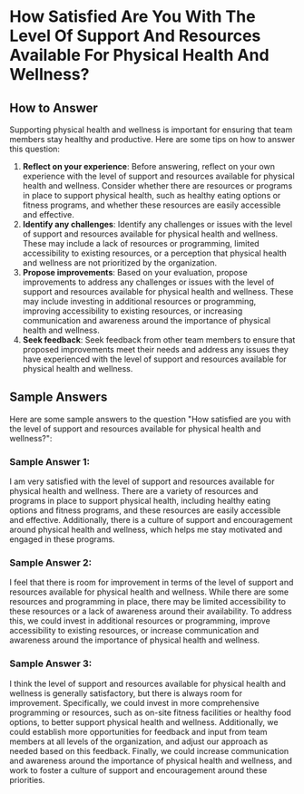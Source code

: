 How Satisfied Are You With The Level Of Support And Resources Available For Physical Health And Wellness?
================================================================================================================================

How to Answer
-------------

Supporting physical health and wellness is important for ensuring that team members stay healthy and productive. Here are some tips on how to answer this question:

1. **Reflect on your experience**: Before answering, reflect on your own experience with the level of support and resources available for physical health and wellness. Consider whether there are resources or programs in place to support physical health, such as healthy eating options or fitness programs, and whether these resources are easily accessible and effective.
2. **Identify any challenges**: Identify any challenges or issues with the level of support and resources available for physical health and wellness. These may include a lack of resources or programming, limited accessibility to existing resources, or a perception that physical health and wellness are not prioritized by the organization.
3. **Propose improvements**: Based on your evaluation, propose improvements to address any challenges or issues with the level of support and resources available for physical health and wellness. These may include investing in additional resources or programming, improving accessibility to existing resources, or increasing communication and awareness around the importance of physical health and wellness.
4. **Seek feedback**: Seek feedback from other team members to ensure that proposed improvements meet their needs and address any issues they have experienced with the level of support and resources available for physical health and wellness.

Sample Answers
--------------

Here are some sample answers to the question "How satisfied are you with the level of support and resources available for physical health and wellness?":

### Sample Answer 1:

I am very satisfied with the level of support and resources available for physical health and wellness. There are a variety of resources and programs in place to support physical health, including healthy eating options and fitness programs, and these resources are easily accessible and effective. Additionally, there is a culture of support and encouragement around physical health and wellness, which helps me stay motivated and engaged in these programs.

### Sample Answer 2:

I feel that there is room for improvement in terms of the level of support and resources available for physical health and wellness. While there are some resources and programming in place, there may be limited accessibility to these resources or a lack of awareness around their availability. To address this, we could invest in additional resources or programming, improve accessibility to existing resources, or increase communication and awareness around the importance of physical health and wellness.

### Sample Answer 3:

I think the level of support and resources available for physical health and wellness is generally satisfactory, but there is always room for improvement. Specifically, we could invest in more comprehensive programming or resources, such as on-site fitness facilities or healthy food options, to better support physical health and wellness. Additionally, we could establish more opportunities for feedback and input from team members at all levels of the organization, and adjust our approach as needed based on this feedback. Finally, we could increase communication and awareness around the importance of physical health and wellness, and work to foster a culture of support and encouragement around these priorities.

